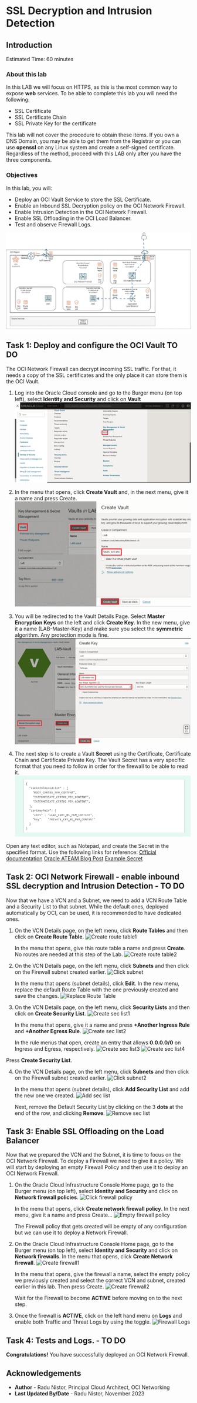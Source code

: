 # SSL Decryption and Intrusion Detection

## Introduction

Estimated Time: 60 minutes

### About this lab

  In this LAB we will focus on HTTPS, as this is the most common way to expose **web** services. To be able to complete this lab you will need the following:
  * SSL Certificate
  * SSL Certificate Chain
  * SSL Private Key for the certificate

  This lab will not cover the procedure to obtain these items. If you own a DNS Domain, you may be able to get them from the Registrar or you can use **openssl** on any Linux system and create a self-signed certificate. Regardless of the method, proceed with this LAB only after you have the three components.

### Objectives

In this lab, you will:

* Deploy an OCI Vault Service to store the SSL Certificate.
* Enable an Inbound SSL Decryption policy on the OCI Network Firewall.
* Enable Intrusion Detection in the OCI Network Firewall.
* Enable SSL Offloading in the OCI Load Balancer.
* Test and observe Firewall Logs.

![lab6](images/lab6.png)

## Task 1: Deploy and configure the OCI Vault TO DO

  The OCI Network Firewall can decrypt incoming SSL traffic. For that, it needs a copy of the SSL certificates and the only place it can store them is the OCI Vault.

1. Log into the Oracle Cloud console and go to the Burger menu (on top left), select **Identity and Security** and click on **Vault**
  ![Click Vault](images/clickvault.png)
  
2. In the menu that opens, click **Create Vault** and, in the next menu, give it a name and press Create.
  ![Create VCN](images/createvault.png)

3. You will be redirected to the Vault Details Page. Select **Master Encryption Keys** on the left and click **Create Key**. In the new menu, give it a name (LAB-Master-Key) and make sure you select the **symmetric**  algorithm. Any protection mode is fine.
  ![Create Masterkey](images/createmasterkey.png)

4. The next step is to create a Vault **Secret** using the Certificate, Certificate Chain and Certificate Private Key. The Vault Secret has a very specific format that you need to follow in order for the firewall to be able to read it.
  ![Secret Format](images/secretformat.png)

  Open any text editor, such as Notepad, and create the Secret in the specified format. Use the following links for reference:
  [Official documentation](https://docs.public.oneportal.content.oci.oraclecloud.com/en-us/iaas/Content/network-firewall/setting-up-certificate-authentication.htm#network-firewall-setting-up-certificate-authentication) 
  [Oracle ATEAM Blog Post](https://docs.public.oneportal.content.oci.oraclecloud.com/en-us/iaas/Content/network-firewall/setting-up-certificate-authentication.htm#network-firewall-setting-up-certificate-authentication)
  [Example Secret](images/vault_secret_example.txt)






## Task 2: OCI Network Firewall - enable inbound SSL decryption and Intrusion Detection - TO DO

Now that we have a VCN and a Subnet, we need to add a VCN Route Table and a Security List to that subnet. While the default ones, deployed automatically by OCI, can be used, it is recommended to have dedicated ones.

1. On the VCN Details page, on the left menu, click **Route Tables** and then click on **Create Route Table**.
  ![Create route table1](images/creatert1.png)

   In the menu that opens, give this route table a name and press **Create**. No routes are needed at this step of the Lab.
  ![Create route table2](images/creatert2.png)

2. On the VCN Details page, on the left menu, click **Subnets** and then click on the Firewall subnet created earlier.
  ![Click subnet](images/clicksubnet.png)

   In the menu that opens (subnet details), click **Edit**. In the new menu, replace the default Route Table with the one previously created and save the changes.
  ![Replace Route Table](images/subnetrt.png)

3. On the VCN Details page, on the left menu, click **Security Lists** and then click on **Create Security List**.
  ![Create sec list1](images/createsl.png)

   In the menu that opens, give it a name and press **+Another Ingress Rule** and **+Another Egress Rule**.
  ![Create sec list2](images/addrule1.png)

   In the rule menus that open, create an entry that allows **0.0.0.0/0** on Ingress and Egress, respectively. 
  ![Create sec list3](images/ingressrule.png)
  ![Create sec list4](images/egressrule.png)
  
  Press **Create Security List**. 

4. On the VCN Details page, on the left menu, click **Subnets** and then click on the Firewall subnet created earlier.
  ![Click subnet2](images/clicksubnet.png)

   In the menu that opens (subnet details), click **Add Security List** and add the new one we created.
  ![Add sec list](images/addsl.png)

   Next, remove the Default Security List by clicking on the 3 **dots** at the end of the row, and clicking **Remove**.
  ![Remove sec list](images/removesl.png)

## Task 3: Enable SSL Offloading on the Load Balancer

Now that we prepared the VCN and the Subnet, it is time to focus on the OCI Network Firewall. To deploy a Firewall we need to give it a policy. We will start by deploying an empty Firewall Policy and then use it to deploy an OCI Network Firewall.

1. On the Oracle Cloud Infrastructure Console Home page, go to the Burger menu (on top left), select **Identity and Security** and click on **Network firewall policies**.
  ![Click firewall policy](images/clickpol.png)

   In the menu that opens, click **Create network firewall policy**. In the next menu, give it a name and press Create...
  ![Empty firewall policy](images/polempty.png)

   The Firewall policy that gets created will be empty of any configuration but we can use it to deploy a Network Firewall.

2. On the Oracle Cloud Infrastructure Console Home page, go to the Burger menu (on top left), select **Identity and Security** and click on **Network firewalls**. In the menu that opens, click **Create Network firewall**.
  ![Create firewall1](images/createfw1.png)

   In the menu that opens, give the firewall a name, select the empty policy we previously created and select the correct VCN and subnet, created earlier in this lab. Then press Create.
  ![Create firewall2](images/createfw2.png)

   Wait for the Firewall to become **ACTIVE** before moving on to the next step.

3. Once the firewall is **ACTIVE**, click on the left hand menu on **Logs** and enable both Traffic and Threat Logs by using the toggle.
  ![Firewall Logs](images/fwlogs.png)


## Task 4: Tests and Logs. - TO DO

**Congratulations!** You have successfully deployed an OCI Network Firewall.

## Acknowledgements

* **Author** - Radu Nistor, Principal Cloud Architect, OCI Networking
* **Last Updated By/Date** - Radu Nistor, November 2023
